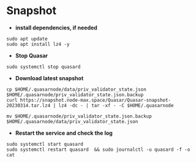 # Snapshot

- **install dependencies, if needed**
```pyton
sudo apt update
sudo apt install lz4 -y
```
- **Stop Quasar**
```pyton
sudo systemctl stop quasard
```
- **Download latest snapshot**
```pyton
cp $HOME/.quasarnode/data/priv_validator_state.json $HOME/.quasarnode/priv_validator_state.json.backup
curl https://snapshot.node-max.space/Quasar/Quasar-snapshot-20230314.tar.lz4 | lz4 -dc - | tar -xf - -C $HOME/.quasarnode
```
```pyton
mv $HOME/.quasarnode/priv_validator_state.json.backup $HOME/.quasarnode/data/priv_validator_state.json 
```

- **Restart the service and check the log**
```pyton
sudo systemctl start quasard
sudo systemctl restart quasard  && sudo journalctl -u quasard -f -o cat
```
